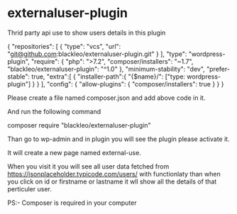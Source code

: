 # externaluser-plugin
Thrid party api use to show users details in this plugin



{
    "repositories": [
        {
        "type": "vcs",
        "url": "git@github.com:blackleo/externaluser-plugin.git"
        }
    ],
    "type": "wordpress-plugin",
    "require": {
        "php": ">7.2",
        "composer/installers": "~1.7",
        "blackleo/externaluser-plugin": "^1.0"
    },
    "minimum-stability": "dev",
    "prefer-stable": true,
    "extra":[
        {
            "installer-path":{
                "{$name}/": ["type: wordpress-plugin"]
            }
        }
    ],
    "config": {
        "allow-plugins": {
            "composer/installers": true
        }
    }
}

Please create a file named composer.json and add above code in it.
 
And run the following command
 
composer require "blackleo/externaluser-plugin"
 
Than go to wp-admin and in plugin you will see the plugin please activate it.
 
It will create a new page named external-use.
 
When you visit it you will see all user data fetched from https://jsonplaceholder.typicode.com/users/ with functionlaty than when you click on id or firstname or lastname it wll show all the details of that perticuler user.
 
 PS:- Composer is required in your computer
